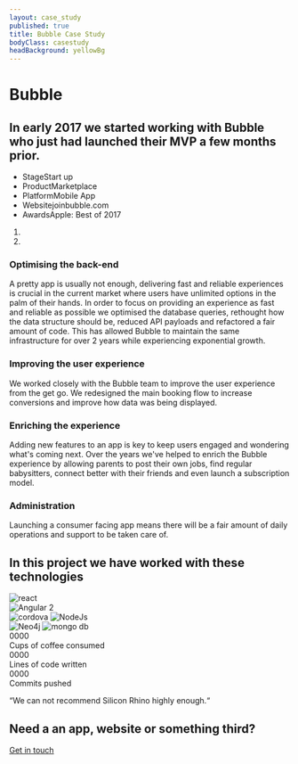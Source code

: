 ```yaml
---
layout: case_study
published: true
title: Bubble Case Study
bodyClass: casestudy
headBackground: yellowBg
---
```


<div class="case-study-before-fold">
  <h1>Bubble</h1>
  <h2>In early 2017 we started working with Bubble who just had launched their MVP a few months prior.</h2>
  <ul class="case-highlights">
    <li><span>Stage</span><span>Start up</span></li>
    <li><span>Product</span><span>Marketplace</span></li>
    <li><span>Platform</span><span>Mobile App</span></li>
    <li><span>Website</span><span><a href="https://joinbubble.com/" target="_blank"></a>joinbubble.com</span></li>
    <li><span>Awards</span><span>Apple: Best of 2017</span></li>
  </ul>
  <div class="app-carousel">
    <div class="carousel-wrapper">
    <div class="phone-wrapper">
    </div>
    <div id="carousel-app" class="carousel slide" data-ride="carousel">
        <!-- Indicators -->
        <ol class="carousel-indicators">
          <li data-target="#carousel-app" data-slide-to="0" class="active"></li>
          <li data-target="#carousel-app" data-slide-to="1"></li>
        </ol>
        <!-- Wrapper for slides -->
        <div class="carousel-inner" role="listbox">
          <div class="item active">
            <div class="app-img first"></div>
          </div>
          <div class="item">
            <div class="app-img second"></div>
          </div>
        </div>
      </div>
    </div>
  </div>
</div>

<div class="stage-wrapper">
  <div class="stage-bg-image"></div>
  <div class="polygon-wrapper before">
    <span class="polygon-cut top"></span>
    <div class="stage-item first">
      <div>
        <h3>Optimising the back-end</h3>
        <p>
          A pretty app is usually not enough, delivering fast and reliable experiences is crucial in the current market where users have unlimited options in the palm of their hands.
          In order to focus on providing an experience as fast and reliable as possible we optimised the database queries, rethought how the data structure should be, reduced API payloads and refactored a fair amount of code. This has allowed Bubble to maintain the same infrastructure for over 2 years while experiencing exponential growth.
        </p>
      </div>
      <div>
        <h3>Improving the user experience</h3>
        <p>
          We worked closely with the Bubble team to improve the user experience from the get go. We redesigned the main booking flow to increase conversions and improve how data was being displayed.
        </p>
      </div>
    </div>
    <span class="polygon-cut bottom"></span>
  </div>
  <div class="polygon-wrapper after">
    <span class="polygon-cut top"></span>
    <div class="stage-item second">
      <div>
        <h3>Enriching the experience</h3>
        <p>
          Adding new features to an app is key to keep users engaged and wondering what's coming next. Over the years we've helped to enrich the Bubble experience by allowing parents to post their own jobs, find regular babysitters, connect better with their friends and even launch a subscription model.
        </p>
      </div>
      <div>
        <h3>Administration</h3>
        <p>
          Launching a consumer facing app means there will be a fair amount of daily operations and support to be taken care of.
        </p>
      </div>
    </div>
    <span class="polygon-cut bottom"></span>
  </div>
</div>

<div class="technology-wrapper">
  <h2>In this project we have worked with these technologies</h2>
  <div class="techologies before">
    <div class="tech-left">
      <div data-toggle="modal" data-target="#technologyModal">
        <img src="/img/tech/react.svg" alt="react" title="react"/>
      </div>
      <img src="/img/tech/angular.svg" alt="Angular 2" title="Angular 2"/>
    </div>
    <div class="tech-right">
      <img src="/img/tech/cordova.svg" alt="cordova" title="cordova"/>
      <img src="/img/tech/nodejs.svg" alt="NodeJs" title="NodeJs"/>
    </div>
  </div>
  <div class="rocket-wrapper"></div>
  <div class="techologies after">
    <img src="/img/tech/neo4j.png" alt="Neo4j" title="Neo4j"/>
    <img src="/img/tech/mongodb.svg" alt="mongo db" title="mongo db"/>
  </div>
</div>

<div class="odometer-section">
  <div class="odometer-wrapper">
    <div class="odometer-icon"><i class="fal fa-coffee"></i></div>
    <div id="odometerOne" class="odometer">0000</div>
    <span class="number-info">Cups of coffee consumed</span>
  </div>
  <div class="odometer-wrapper">
    <div class="odometer-icon"><i class="fal fa-code"></i></div>
    <div id="odometerTwo" class="odometer">0000</div>
    <span class="number-info">Lines of code written</span>
  </div>
  <div class="odometer-wrapper">
    <div class="odometer-icon"><i class="fal fa-code-branch"></i></div>
    <div id="odometerThree" class="odometer">0000</div>
    <span class="number-info">Commits pushed</span>
  </div>
</div>

<div class="client-quote-wrapper">
  <div class="client-quote">
    <p>“We can not recommend Silicon Rhino highly enough.“</p>
  </div>
</div>

<div class="app-screen-shots">
  <div class="app-screenshot first"></div>
  <div class="app-screenshot second"></div>
  <div class="app-screenshot third"></div>
</div>

<div class="contact-cta">
  <h2>Need a an app, website or something third?</h2>
  <a class="cta" href="/contact">Get in touch</a>
</div>
